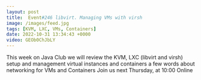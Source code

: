 ```yaml
---
layout: post
title:  Event#246 libvirt. Managing VMs with virsh
image: /images/feed.jpg
tags: [KVM, LXC, VMs, Containers]
date: 2022-10-31 13:34:43 +0000
video: GEOb0ChJbLY
---
```


This week on Java Club we will review the KVM, LXC (libvirt and virsh) setup and management virtual instances and containers a few words about networking for VMs and Containers
Join us next Thursday, at 10:00 Online
